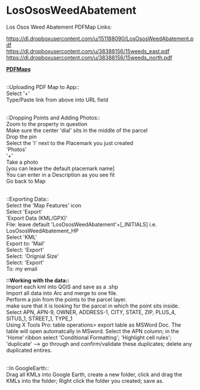 LosOsosWeedAbatement
====================

Los Osos Weed Abatement PDFMap Links:



https://dl.dropboxusercontent.com/u/151188090/LosOsosWeedAbatement.pdf
<br>https://dl.dropboxusercontent.com/u/38388156/15weeds_east.pdf
<br>https://dl.dropboxusercontent.com/u/38388156/15weeds_north.pdf




<b><u>PDFMaps</b></u>

<br>::Uploading PDF Map to App::
<br>Select '+' 
<br>Type/Paste link from above into URL field


<br>::Dropping Points and Adding Photos::
<br>Zoom to the property in question 
<br>Make sure the center 'dial' sits in the middle of the parcel
<br>Drop the pin
<br>Select the 'i' next to the Placemark you just created
<br>'Photos'
<br>'+'
<br>Take a photo
<br>[you can leave the default placemark name]
<br>You can enter in a Description as you see fit
<br>Go back to Map


<br>::Exporting Data::
<br>Select the 'Map Features' icon 
<br>Select 'Export'
<br>'Export Data (KML/GPX)'
<br>File: leave default 'LosOsosWeedAbatement'+[_INITIALS]
  <rb>i.e. LosOsosWeedAbatement_HP
<br>Select 'KML'
<br>Export to: 'Mail'
<br>Select: 'Export'
<br>Select: 'Orignial Size'
<br>Select: 'Export'
<br>To: my email





<b>::Working with the data::</b>
<br>Import each kml into QGIS and save as a .shp
<br>Import all data into Arc and merge to one file. 
<br>Perform a join from the points to the parcel layer. 
  <br> make sure that it is looking for the parcel in which the point sits inside. 
  <br>Select APN, APN-9, OWNER, ADDRESS-1, CITY, STATE, ZIP, PLUS_4, SITUS_1, STREET_1, TYPE_1
<br>Using X Tools Pro: table operations> export table as MSWord Doc.
<be>The table will open automatcally in MSword. Select the APN column; in the 'Home' ribbon select 'Conditional Formatting'; 'Highlight cell rules'; 'duplicate' --> go through and confirm/validate these duplicates; delete any duplicated entires.  

<br>::In GoogleEarth::
<br>Drag all KMLs into Google Earth, create a new folder, click and drag the KMLs into the folder; Right click the folder you created; save as. 


